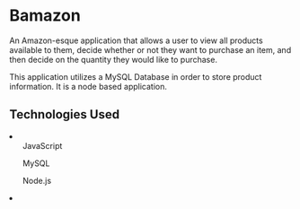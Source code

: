 # Bamazon

<p>An Amazon-esque application that allows a user to view all products available to them, decide whether or not they want to purchase an item, and then decide on the quantity they would like to purchase.
</p>

<p>This application utilizes a MySQL Database in order to store product information. It is a node based application.</p>

## Technologies Used
<li>
  <ul>JavaScript</ul>
  <ul>MySQL</ul>
  <ul>Node.js</ul>
<li>
  
